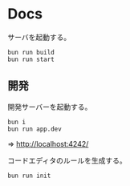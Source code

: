 # Docs

サーバを起動する。

```
bun run build
bun run start
```

## 開発

開発サーバーを起動する。

```
bun i
bun run app.dev
```

=> [http://localhost:4242/](http://localhost:4242/)

コードエディタのルールを生成する。

```
bun run init
```
